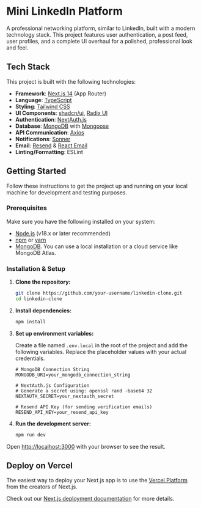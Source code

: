 # Mini LinkedIn Platform

A professional networking platform, similar to LinkedIn, built with a modern technology stack. This project features user authentication, a post feed, user profiles, and a complete UI overhaul for a polished, professional look and feel.

## Tech Stack

This project is built with the following technologies:

- **Framework**: [Next.js 14](https://nextjs.org/) (App Router)
- **Language**: [TypeScript](https://www.typescriptlang.org/)
- **Styling**: [Tailwind CSS](https://tailwindcss.com/)
- **UI Components**: [shadcn/ui](https://ui.shadcn.com/), [Radix UI](https://www.radix-ui.com/)
- **Authentication**: [NextAuth.js](https://next-auth.js.org/)
- **Database**: [MongoDB](https://www.mongodb.com/) with [Mongoose](https://mongoosejs.com/)
- **API Communication**: [Axios](https://axios-http.com/)
- **Notifications**: [Sonner](https://sonner.emilkowal.ski/)
- **Email**: [Resend](https://resend.com/) & [React Email](https://react.email/)
- **Linting/Formatting**: ESLint

## Getting Started

Follow these instructions to get the project up and running on your local machine for development and testing purposes.

### Prerequisites

Make sure you have the following installed on your system:

- [Node.js](https://nodejs.org/en) (v18.x or later recommended)
- [npm](https://www.npmjs.com/) or [yarn](https://yarnpkg.com/)
- [MongoDB](https://www.mongodb.com/try/download/community). You can use a local installation or a cloud service like MongoDB Atlas.

### Installation & Setup

1. **Clone the repository:**

   ```bash
   git clone https://github.com/your-username/linkedin-clone.git
   cd linkedin-clone
   ```

2. **Install dependencies:**

   ```bash
   npm install
   ```

3. **Set up environment variables:**

   Create a file named `.env.local` in the root of the project and add the following variables. Replace the placeholder values with your actual credentials.

   ```env
   # MongoDB Connection String
   MONGODB_URI=your_mongodb_connection_string

   # NextAuth.js Configuration
   # Generate a secret using: openssl rand -base64 32
   NEXTAUTH_SECRET=your_nextauth_secret

   # Resend API Key (for sending verification emails)
   RESEND_API_KEY=your_resend_api_key
   ```

4. **Run the development server:**

   ```bash
   npm run dev
   ```

Open [http://localhost:3000](http://localhost:3000) with your browser to see the result.

## Deploy on Vercel

The easiest way to deploy your Next.js app is to use the [Vercel Platform](https://vercel.com/new?utm_medium=default-template&filter=next.js&utm_source=create-next-app&utm_campaign=create-next-app-readme) from the creators of Next.js.

Check out our [Next.js deployment documentation](https://nextjs.org/docs/app/building-your-application/deploying) for more details.
